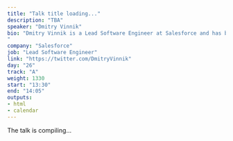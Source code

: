 ```yaml
---
title: "Talk title loading..."
description: "TBA"
speaker: "Dmitry Vinnik"
bio: "Dmitry Vinnik is a Lead Software Engineer at Salesforce and has been passionate about Software Quality since the very beginning of his career. He started out as a Quality Engineer, and was able to bring test expertise into his current Software Engineering role to ensure delivery of a high quality product. Dmitry is also a Scrum Master focused on making his team more efficient and productive. His background involves studying medicine and bioinformatics in addition to software and quality engineering.
"
company: "Salesforce"
job: "Lead Software Engineer"
link: "https://twitter.com/DmitryVinnik"
day: "26"
track: "A"
weight: 1330
start: "13:30"
end: "14:05"
outputs:
- html
- calendar
---
```


The talk is compiling...